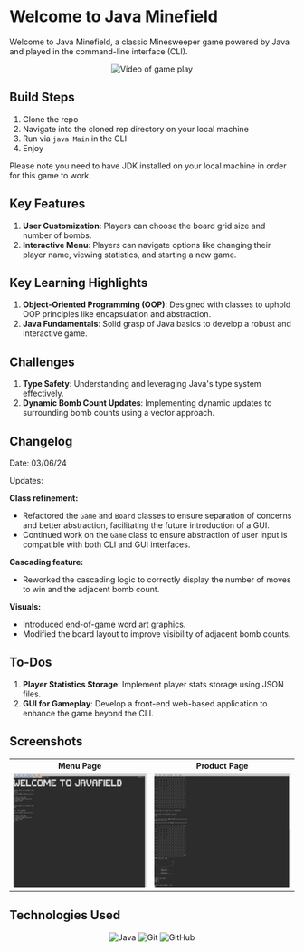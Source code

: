 # Welcome to Java Minefield

Welcome to Java Minefield, a classic Minesweeper game powered by Java and played in the command-line interface (CLI).

<div align="center">
  <img src="./brief/javafield.gif" alt="Video of game play" >
</div>

## Build Steps

1. Clone the repo
2. Navigate into the cloned rep directory on your local machine
3. Run via `java Main` in the CLI
4. Enjoy

Please note you need to have JDK installed on your local machine in order for this game to work.

## Key Features

1. **User Customization**: Players can choose the board grid size and number of bombs.
2. **Interactive Menu**: Players can navigate options like changing their player name, viewing statistics, and starting a new game.

## Key Learning Highlights

1. **Object-Oriented Programming (OOP)**: Designed with classes to uphold OOP principles like encapsulation and abstraction.
2. **Java Fundamentals**: Solid grasp of Java basics to develop a robust and interactive game.

## Challenges

1. **Type Safety**: Understanding and leveraging Java's type system effectively.
2. **Dynamic Bomb Count Updates**: Implementing dynamic updates to surrounding bomb counts using a vector approach.

## Changelog

Date: 03/06/24

Updates:

**Class refinement:**

- Refactored the `Game` and `Board` classes to ensure separation of concerns and better abstraction, facilitating the future introduction of a GUI.
- Continued work on the `Game` class to ensure abstraction of user input is compatible with both CLI and GUI interfaces.

**Cascading feature:**

- Reworked the cascading logic to correctly display the number of moves to win and the adjacent bomb count.

**Visuals:**

- Introduced end-of-game word art graphics.
- Modified the board layout to improve visibility of adjacent bomb counts.

## To-Dos

1. **Player Statistics Storage**: Implement player stats storage using JSON files.
2. **GUI for Gameplay**: Develop a front-end web-based application to enhance the game beyond the CLI.

## Screenshots

| Menu Page                                             | Product Page                                           |
| ----------------------------------------------------- | ------------------------------------------------------ |
| <img src="./brief/menu.png" width="400" height="200"> | <img src="./brief/play.png" width="400"  height="200"> |

## Technologies Used

<div align="center">

![Java](https://img.shields.io/badge/-Java-05122A?style=flat&logo=java)
![Git](https://img.shields.io/badge/-Git-05122A?style=flat&logo=git)
![GitHub](https://img.shields.io/badge/-GitHub-05122A?style=flat&logo=github)

</div>

